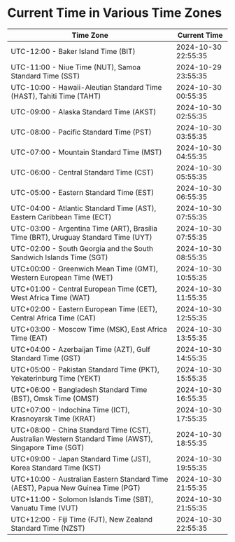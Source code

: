 # Current Time in Various Time Zones

| Time Zone | Current Time |
|-----------|--------------|
| UTC-12:00 - Baker Island Time (BIT) | 2024-10-30 22:55:35 |
| UTC-11:00 - Niue Time (NUT), Samoa Standard Time (SST) | 2024-10-29 23:55:35 |
| UTC-10:00 - Hawaii-Aleutian Standard Time (HAST), Tahiti Time (TAHT) | 2024-10-30 00:55:35 |
| UTC-09:00 - Alaska Standard Time (AKST) | 2024-10-30 02:55:35 |
| UTC-08:00 - Pacific Standard Time (PST) | 2024-10-30 03:55:35 |
| UTC-07:00 - Mountain Standard Time (MST) | 2024-10-30 04:55:35 |
| UTC-06:00 - Central Standard Time (CST) | 2024-10-30 05:55:35 |
| UTC-05:00 - Eastern Standard Time (EST) | 2024-10-30 06:55:35 |
| UTC-04:00 - Atlantic Standard Time (AST), Eastern Caribbean Time (ECT) | 2024-10-30 07:55:35 |
| UTC-03:00 - Argentina Time (ART), Brasília Time (BRT), Uruguay Standard Time (UYT) | 2024-10-30 07:55:35 |
| UTC-02:00 - South Georgia and the South Sandwich Islands Time (SGT) | 2024-10-30 08:55:35 |
| UTC±00:00 - Greenwich Mean Time (GMT), Western European Time (WET) | 2024-10-30 10:55:35 |
| UTC+01:00 - Central European Time (CET), West Africa Time (WAT) | 2024-10-30 11:55:35 |
| UTC+02:00 - Eastern European Time (EET), Central Africa Time (CAT) | 2024-10-30 12:55:35 |
| UTC+03:00 - Moscow Time (MSK), East Africa Time (EAT) | 2024-10-30 13:55:35 |
| UTC+04:00 - Azerbaijan Time (AZT), Gulf Standard Time (GST) | 2024-10-30 14:55:35 |
| UTC+05:00 - Pakistan Standard Time (PKT), Yekaterinburg Time (YEKT) | 2024-10-30 15:55:35 |
| UTC+06:00 - Bangladesh Standard Time (BST), Omsk Time (OMST) | 2024-10-30 16:55:35 |
| UTC+07:00 - Indochina Time (ICT), Krasnoyarsk Time (KRAT) | 2024-10-30 17:55:35 |
| UTC+08:00 - China Standard Time (CST), Australian Western Standard Time (AWST), Singapore Time (SGT) | 2024-10-30 18:55:35 |
| UTC+09:00 - Japan Standard Time (JST), Korea Standard Time (KST) | 2024-10-30 19:55:35 |
| UTC+10:00 - Australian Eastern Standard Time (AEST), Papua New Guinea Time (PGT) | 2024-10-30 21:55:35 |
| UTC+11:00 - Solomon Islands Time (SBT), Vanuatu Time (VUT) | 2024-10-30 21:55:35 |
| UTC+12:00 - Fiji Time (FJT), New Zealand Standard Time (NZST) | 2024-10-30 22:55:35 |
